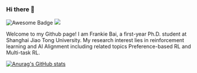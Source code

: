 ### Hi there 👋

<div align="left"> <img src="https://cdn.rawgit.com/sindresorhus/awesome/d7305f38d29fed78fa85652e3a63e154dd8e8829/media/badge.svg" alt="Awesome Badge"/> <img src="https://visitor-badge.glitch.me/badge?page_id=ChangWinde" /> </div>

Welcome to my Github page! I am Frankie Bai, a first-year Ph.D. student at Shanghai Jiao Tong University. 
My research interest lies in reinforcement learning and AI Alignment including related topics Preference-based RL and Multi-task RL.

[![Anurag's GitHub stats](https://github-readme-stats.vercel.app/api?username=ChangWinde&theme=prussian&count_private=true&show_icons=true)](https://github.com/anuraghazra/github-readme-stats)

<!-- <div align="center"><img src="https://raw.githubusercontent.com/Achuan-2/Achuan-2/main/assets/github-contribution-grid-snake.svg" ></div> -->
